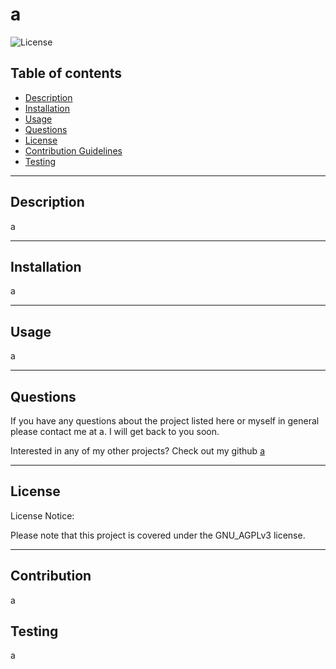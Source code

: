 
    
# a

![License](https://img.shields.io/badge/License-GNU_AGPLv3-blue.svg)

## Table of contents
* [Description](#description)
* [Installation](#installation)
* [Usage](#usage)
* [Questions](#questions)
* [License](#license)
* [Contribution Guidelines](#contribution)
* [Testing](#testing)



---



## Description
a



---



## Installation
a



---



## Usage
a



---



## Questions
If you have any questions about the project listed here or myself in general please contact me at a. I will get back to you soon.

Interested in any of my other projects? Check out my github [a](https://github.com/a)



---



## License
License Notice:

Please note that this project is covered under the GNU_AGPLv3 license.

---
    
## Contribution
a

## Testing
a
